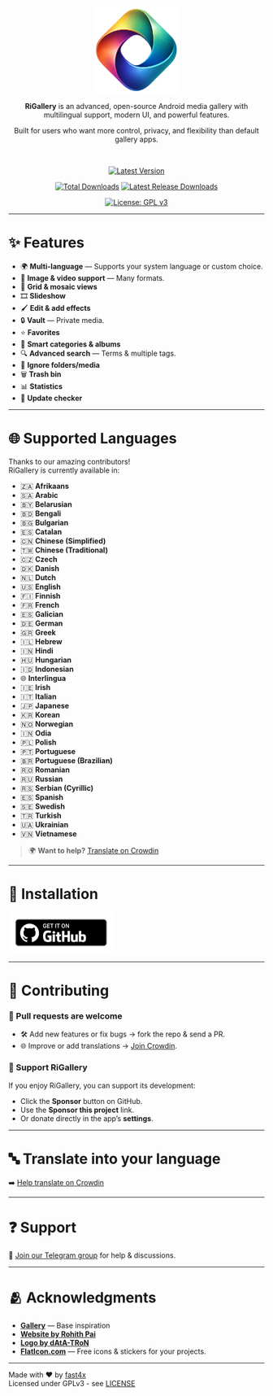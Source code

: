 <div align="center">
  <img src="/docs/assets/logo/rigallery_logo_transparent.webp" width="170" alt="RiGallery Logo" />

  <p>
    <b>RiGallery</b> is an advanced, open-source Android media gallery with multilingual support, modern UI, and powerful features.
  </p>

  <p>
    Built for users who want more control, privacy, and flexibility than default gallery apps.
  </p>

  <br>



[![Latest Version](https://img.shields.io/github/v/release/fast4x/RiGallery?label=Latest%20Version)](https://github.com/fast4x/RiGallery/releases/latest) 

[![Total Downloads](https://img.shields.io/github/downloads/fast4x/RiGallery/total?label=Total%20Downloads)](https://github.com/fast4x/RiGallery/releases) [![Latest Release Downloads](https://img.shields.io/github/downloads/fast4x/RiGallery/latest/total?label=Latest%20Release%20Downloads)](https://github.com/fast4x/RiGallery/releases/latest) 

[![License: GPL v3](https://img.shields.io/github/license/fast4x/RiGallery?color=blue)](https://www.gnu.org/licenses/gpl-3.0)


</div>

---

# ✨ Features

- 🌍 **Multi-language** — Supports your system language or custom choice.
- 📸 **Image & video support** — Many formats.
- 🧩 **Grid & mosaic views**
- 🎞️ **Slideshow**
- 🖌️ **Edit & add effects**
- 🔒 **Vault** — Private media.
- ⭐ **Favorites**
- 📂 **Smart categories & albums**
- 🔍 **Advanced search** — Terms & multiple tags.
- 🚫 **Ignore folders/media**
- 🗑️ **Trash bin**
- 📊 **Statistics**
- 🔄 **Update checker**

---

# 🌐 Supported Languages

Thanks to our amazing contributors!  
RiGallery is currently available in:

- 🇿🇦 **Afrikaans**
- 🇸🇦 **Arabic**
- 🇧🇾 **Belarusian**
- 🇧🇩 **Bengali**
- 🇧🇬 **Bulgarian**
- 🇪🇸 **Catalan**
- 🇨🇳 **Chinese (Simplified)**
- 🇹🇼 **Chinese (Traditional)**
- 🇨🇿 **Czech**
- 🇩🇰 **Danish**
- 🇳🇱 **Dutch**
- 🇺🇸 **English**
- 🇫🇮 **Finnish**
- 🇫🇷 **French**
- 🇪🇸 **Galician**
- 🇩🇪 **German**
- 🇬🇷 **Greek**
- 🇮🇱 **Hebrew**
- 🇮🇳 **Hindi**
- 🇭🇺 **Hungarian**
- 🇮🇩 **Indonesian**
- 🌐 **Interlingua**
- 🇮🇪 **Irish**
- 🇮🇹 **Italian**
- 🇯🇵 **Japanese**
- 🇰🇷 **Korean**
- 🇳🇴 **Norwegian**
- 🇮🇳 **Odia**
- 🇵🇱 **Polish**
- 🇵🇹 **Portuguese**
- 🇧🇷 **Portuguese (Brazilian)**
- 🇷🇴 **Romanian**
- 🇷🇺 **Russian**
- 🇷🇸 **Serbian (Cyrillic)**
- 🇪🇸 **Spanish**
- 🇸🇪 **Swedish**
- 🇹🇷 **Turkish**
- 🇺🇦 **Ukrainian**
- 🇻🇳 **Vietnamese**

> 🌍 **Want to help?** [Translate on Crowdin](https://crowdin.com/project/rigallery/)

---

# 📲 Installation

[<img src="./docs/assets/images/getItGithub.png" alt="Download on GitHub" height="80">](https://github.com/fast4x/RiGallery/releases/latest)

---

# 🤝 Contributing

### 💁 Pull requests are welcome

- 🛠️ Add new features or fix bugs → fork the repo & send a PR.
- 🌐 Improve or add translations → [Join Crowdin](https://crowdin.com/project/rigallery/).

### 💖 Support RiGallery

If you enjoy RiGallery, you can support its development:
- Click the **Sponsor** button on GitHub.
- Use the **Sponsor this project** link.
- Or donate directly in the app’s **settings**.

---

# 🔤 Translate into your language

➡️ [Help translate on Crowdin](https://crowdin.com/project/rigallery/)

---

# ❓ Support

💬 [Join our Telegram group](https://t.me/rigallery_app) for help & discussions.

---

# 🫂 Acknowledgments

- [**Gallery**](https://github.com/IacobIonut01/Gallery) — Base inspiration
- [**Website by Rohith Pai**](https://github.com/chayotic)
- [**Logo by dAtA-TRoN**](https://github.com/dAtA-TRoN)
- [**FlatIcon.com**](https://www.flaticon.com) — Free icons & stickers for your projects.

---

Made with ❤️ by [fast4x](https://github.com/fast4x)  
Licensed under GPLv3 - see [LICENSE](LICENSE)  

